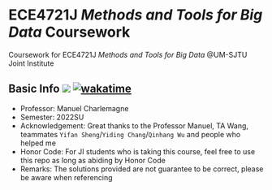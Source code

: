 # ECE4721J *Methods and Tools for Big Data* Coursework

Coursework for ECE4721J *Methods and Tools for Big Data* @UM-SJTU Joint Institute

## Basic Info ![](https://visitor-badge.glitch.me/badge?page_id=kx-Huang.ECE4721J&left_color=gray&right_color=blue) [![wakatime](https://wakatime.com/badge/user/7d2c2fc8-bd1d-4e1e-bb2b-b49c6120ed53/project/83bef7c1-b895-4447-ac35-5a682699ed0d.svg)](https://wakatime.com/badge/user/7d2c2fc8-bd1d-4e1e-bb2b-b49c6120ed53/project/83bef7c1-b895-4447-ac35-5a682699ed0d)

- Professor: Manuel Charlemagne
- Semester: 2022SU
- Acknowledgement: Great thanks to the Professor Manuel, TA Wang, teammates `Yifan Sheng`/`Yiding Chang`/`Qinhang Wu` and people who helped me
- Honor Code: For JI students who is taking this course, feel free to use this repo as long as abiding by Honor Code
- Remarks: The solutions provided are not guarantee to be correct, please be aware when referencing
